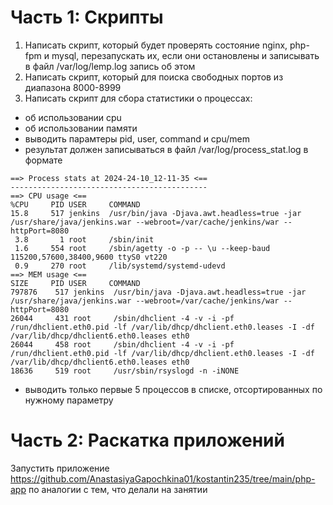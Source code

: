 # Часть 1: Скрипты
1) Написать скрипт, который будет проверять состояние nginx, php-fpm и mysql, перезапускать их, если они остановлены и записывать в файл /var/log/lemp.log запись об этом
2) Написать скрипт, который для поиска свободных портов из диапазона 8000-8999
3) Написать скрипт для сбора статистики о процессах:
- об использовании cpu
- об использовании памяти
- выводить парамтеры pid, user, command и cpu/mem
- результат должен записываться в файл /var/log/process_stat.log в формате
```
==> Process stats at 2024-24-10_12-11-35 <==
--------------------------------------------
==> CPU usage <==
%CPU     PID USER     COMMAND
15.8     517 jenkins  /usr/bin/java -Djava.awt.headless=true -jar /usr/share/java/jenkins.war --webroot=/var/cache/jenkins/war --httpPort=8080
 3.8       1 root     /sbin/init
 1.6     554 root     /sbin/agetty -o -p -- \u --keep-baud 115200,57600,38400,9600 ttyS0 vt220
 0.9     270 root     /lib/systemd/systemd-udevd
==> MEM usage <==
SIZE     PID USER     COMMAND
797876    517 jenkins  /usr/bin/java -Djava.awt.headless=true -jar /usr/share/java/jenkins.war --webroot=/var/cache/jenkins/war --httpPort=8080
26044     431 root     /sbin/dhclient -4 -v -i -pf /run/dhclient.eth0.pid -lf /var/lib/dhcp/dhclient.eth0.leases -I -df /var/lib/dhcp/dhclient6.eth0.leases eth0
26044     458 root     /sbin/dhclient -4 -v -i -pf /run/dhclient.eth0.pid -lf /var/lib/dhcp/dhclient.eth0.leases -I -df /var/lib/dhcp/dhclient6.eth0.leases eth0
18636     519 root     /usr/sbin/rsyslogd -n -iNONE
```
- выводить только первые 5 процессов в списке, отсортированных по нужному параметру
# Часть 2: Раскатка приложений
Запустить приложение https://github.com/AnastasiyaGapochkina01/kostantin235/tree/main/php-app по аналогии с тем, что делали на занятии
